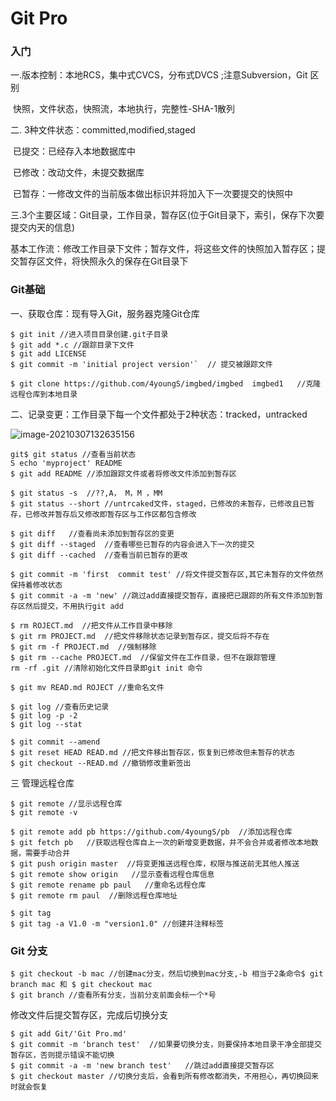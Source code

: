 # Git Pro

### 入门

一.版本控制：本地RCS，集中式CVCS，分布式DVCS ;注意Subversion，Git 区别

​                          快照，文件状态，快照流，本地执行，完整性-SHA-1散列

 二. 3种文件状态：committed,modified,staged

​                          已提交：已经存入本地数据库中

​                          已修改：改动文件，未提交数据库

​                          已暂存：一修改文件的当前版本做出标识并将加入下一次要提交的快照中

三.3个主要区域：Git目录，工作目录，暂存区(位于Git目录下，索引，保存下次要提交内天的信息)

​       基本工作流：修改工作目录下文件；暂存文件，将这些文件的快照加入暂存区；提交暂存区文件，将快照永久的保存在Git目录下

### Git基础

一、获取仓库：现有导入Git，服务器克隆Git仓库

```
$ git init //进入项目目录创建.git子目录   
$ git add *.c //跟踪目录下文件
$ git add LICENSE
$ git commit -m 'initial project version'`  // 提交被跟踪文件
```

```
$ git clone https://github.com/4youngS/imgbed/imgbed  imgbed1   //克隆远程仓库到本地目录
```

​    二、记录变更：工作目录下每一个文件都处于2种状态：tracked，untracked  

![image-20210307132635156](https://cdn.jsdelivr.net/gh/4youngS/imgbed@main/git/image-20210307132635156.png)

```
git$ git status //查看当前状态
S echo 'myproject' README
$ git add README //添加跟踪文件或者将修改文件添加到暂存区

$ git status -s  //??,A， M，M ，MM
$ git status --short //untrcaked文件，staged，已修改的未暂存，已修改且已暂存，已修改并暂存后又修改即暂存区与工作区都包含修改

$ git diff   //查看尚未添加到暂存区的变更
$ git diff --staged  //查看哪些已暂存的内容会进入下一次的提交 
$ git diff --cached  //查看当前已暂存的更改

$ git commit -m 'first  commit test' //将文件提交暂存区,其它未暂存的文件依然保持着修改状态
$ git commit -a -m 'new' //跳过add直接提交暂存，直接把已跟踪的所有文件添加到暂存区然后提交，不用执行git add

$ rm ROJECT.md  //把文件从工作目录中移除
$ git rm PROJECT.md  //把文件移除状态记录到暂存区，提交后将不存在
$ git rm -f PROJECT.md  //强制移除
$ git rm --cache PROJECT.md  //保留文件在工作目录，但不在跟踪管理
rm -rf .git //清除初始化文件目录即git init 命令

$ git mv READ.md ROJECT //重命名文件

$ git log //查看历史记录
$ git log -p -2
$ git log --stat

$ git commit --amend
$ git reset HEAD READ.md //把文件移出暂存区，恢复到已修改但未暂存的状态
$ git checkout --READ.md //撤销修改重新签出

```

三 管理远程仓库

```
$ git remote //显示远程仓库
$ git remote -v

$ git remote add pb https://github.com/4youngS/pb  //添加远程仓库
$ git fetch pb   //获取远程仓库自上一次的新增变更数据，并不会合并或者修改本地数据，需要手动合并
$ git push origin master  //将变更推送远程仓库，权限与推送前无其他人推送
$ git remote show origin   //显示查看远程仓库信息
$ git remote rename pb paul   //重命名远程仓库
$ git remote rm paul  //删除远程仓库地址

$ git tag 
$ git tag -a V1.0 -m "version1.0" //创建并注释标签
```

### Git 分支

```
$ git checkout -b mac //创建mac分支，然后切换到mac分支,-b 相当于2条命令$ git branch mac 和 $ git checkout mac
$ git branch //查看所有分支，当前分支前面会标一个*号
```

修改文件后提交暂存区，完成后切换分支

```
$ git add Git/'Git Pro.md'
$ git commit -m 'branch test'  //如果要切换分支，则要保持本地目录干净全部提交暂存区，否则提示错误不能切换
$ git commit -a -m 'new branch test'   //跳过add直接提交暂存区
$ git checkout master //切换分支后，会看到所有修改都消失，不用担心，再切换回来时就会恢复
```

